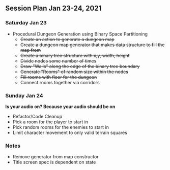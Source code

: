 ## Session Plan Jan 23-24, 2021

### Saturday Jan 23
- Procedural Dungeon Generation using Binary Space Partitioning
  - ~~Create an action to generate a dungeon map~~
  - ~~Create a dungeon map generator that makes data structure to fill the map from~~
  - ~~Create a binary tree structure with x,y, width, height~~
  - ~~Divide nodes some number of times~~
  - ~~Draw "Walls" along the edge of the binary tree boundary~~
  - ~~Generate "Rooms" of random size within the nodes~~
  - ~~Fill rooms with floor for the dungeon~~
  - Connect rooms together via corridors


### Sunday Jan 24
**Is your audio on? Because your audio should be on**

- Refactor/Code Cleanup
- Pick a room for the player to start in
- Pick random rooms for the enemies to start in
- Limit character movement to only valid terrain squares


### Notes
- Remove generator from map constructor
- Title screen spec is dependent on state
